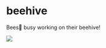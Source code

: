 # beehive
Bees🐝 busy working on their beehive!

![](http://7xiwbf.com1.z0.glb.clouddn.com/hive-clip-art-pi5Ma6riB.jpeg)
